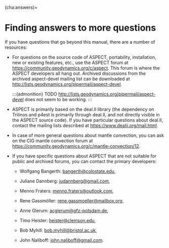 (cha:answers)=
# Finding answers to more questions

If you have questions that go beyond this manual, there are a number of
resources:

-   For questions on the source code of ASPECT,
    portability, installation, new or existing features, etc., use the
    ASPECT forum at
    <https://community.geodynamics.org/c/aspect>. This forum is where the
    ASPECT developers all hang out. Archived
    discussions from the archived aspect-devel mailing list can be downloaded
    at <http://lists.geodynamics.org/pipermail/aspect-devel>.

    :::{admonition} TODO
    <http://lists.geodynamics.org/pipermail/aspect-devel> does not seem to be working.
    :::

-   ASPECT is primarily based on the deal.II
    library (the dependency on Trilinos and p4est is primarily through
    deal.II, and not directly visible in the
    ASPECT source code). If you have particular
    questions about deal.II, contact the mailing lists described at
    <https://www.dealii.org/mail.html>.

-   In case of more general questions about mantle convection, you can ask on
    the CIG mantle convection forum at
    <https://community.geodynamics.org/c/mantle-convection/12>.

-   If you have specific questions about ASPECT
    that are not suitable for public and archived forums, you can contact the
    primary developers:

    -   Wolfgang Bangerth: bangerth@colostate.edu,

    -   Juliane Dannberg: judannberg@gmail.com,

    -   Menno Fraters: menno.fraters@outlook.com,

    -   Rene Gassm&ouml;ller: rene.gassmoeller@mailbox.org,

    -   Anne Glerum: acglerum@gfz-potsdam.de,

    -   Timo Heister: heister@clemson.edu,

    -   Bob Myhill: bob.myhill@bristol.ac.uk,

    -   John Naliboff: john.naliboff@gmail.com.
